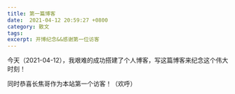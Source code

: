 ```yaml
---
title: 第一篇博客
date:  2021-04-12 20:59:27 +0800
category: 散文
tags: 
excerpt: 开博纪念&&感谢第一位访客
---
```


今天（2021-04-12），我艰难的成功搭建了个人博客，写这篇博客来纪念这个伟大时刻！

同时恭喜长焦哥作为本站第一个访客！（欢呼）
